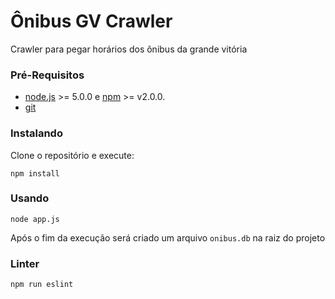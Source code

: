 # Ônibus GV Crawler

Crawler para pegar horários dos ônibus da grande vitória

### Pré-Requisitos

* [node.js](https://nodejs.org) >= 5.0.0 e [npm](http://npmjs.com) >= v2.0.0.
* [git](https://git-scm.com/)

### Instalando

Clone o repositório e execute:

```shell
npm install
```

### Usando

```shell
node app.js
```

Após o fim da execução será criado um arquivo `onibus.db` na raiz do projeto

### Linter
```shell
npm run eslint
```
